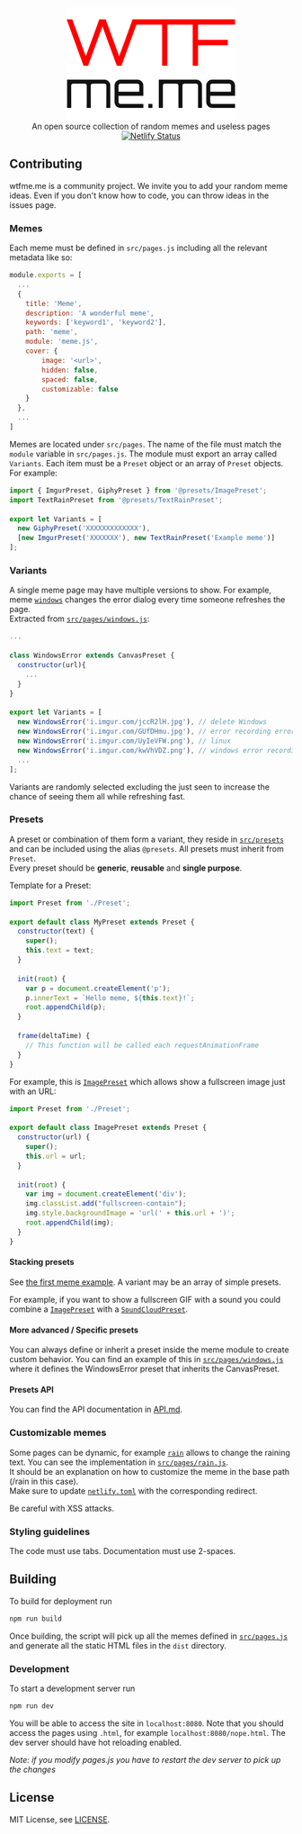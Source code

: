 <p align="center">
	<a href="https://wtfme.me"><img alt="wtfme.me logo" src="https://raw.githubusercontent.com/mlomb/wtfme.me/master/public/logo-black.png"></a><br>
	An open source collection of random memes and useless pages<br>
	<a href="https://app.netlify.com/sites/wtfmeme/deploys"><img src="https://api.netlify.com/api/v1/badges/267515db-4262-42d2-ab48-2d0b785379d5/deploy-status" alt="Netlify Status"></a>
</p>

## Contributing
wtfme.me is a community project. We invite you to add your random meme ideas. Even if you don't know how to code, you can throw ideas in the issues page.

### Memes
Each meme must be defined in `src/pages.js` including all the relevant metadata like so:
```js
module.exports = [
  ...
  {
    title: 'Meme',
    description: 'A wonderful meme',
    keywords: ['keyword1', 'keyword2'],
    path: 'meme',
    module: 'meme.js',
    cover: {
        image: '<url>',
        hidden: false,
        spaced: false,
        customizable: false
    }
  },
  ...
]
```
Memes are located under `src/pages`. The name of the file must match the `module` variable in `src/pages.js`.
The module must export an array called `Variants`. Each item must be a `Preset` object or an array of `Preset` objects.  
For example:
```js
import { ImgurPreset, GiphyPreset } from '@presets/ImagePreset';
import TextRainPreset from '@presets/TextRainPreset';

export let Variants = [
  new GiphyPreset('XXXXXXXXXXXXX'),
  [new ImgurPreset('XXXXXXX'), new TextRainPreset('Example meme')]
];
```

### Variants
A single meme page may have multiple versions to show. For example, meme [`windows`](https://wtfme.me/windows) changes the error dialog every time someone refreshes the page.  
Extracted from [`src/pages/windows.js`](src/pages/windows.js):
```js
...

class WindowsError extends CanvasPreset {
  constructor(url){
    ...
  }
}

export let Variants = [
  new WindowsError('i.imgur.com/jccR2lH.jpg'), // delete Windows
  new WindowsError('i.imgur.com/GUfDHmu.jpg'), // error recording error code
  new WindowsError('i.imgur.com/UyIeVFW.png'), // linux
  new WindowsError('i.imgur.com/kwVhVDZ.png'), // windows error recording has stopped working
  ...
];
```
Variants are randomly selected excluding the just seen to increase the chance of seeing them all while refreshing fast.

### Presets
A preset or combination of them form a variant, they reside in [`src/presets`](src/presets) and can be included using the alias `@presets`. All presets must inherit from `Preset`.  
Every preset should be **generic**, **reusable** and **single purpose**.

Template for a Preset:
```js
import Preset from './Preset';

export default class MyPreset extends Preset {
  constructor(text) {
    super();
    this.text = text;
  }

  init(root) {
    var p = document.createElement('p');
    p.innerText = `Hello meme, ${this.text}!`;
    root.appendChild(p);
  }

  frame(deltaTime) {
    // This function will be called each requestAnimationFrame
  }
}
```
For example, this is [`ImagePreset`](/src/presets/ImagePreset.js) which allows show a fullscreen image just with an URL:
```js
import Preset from './Preset';

export default class ImagePreset extends Preset {
  constructor(url) {
    super();
    this.url = url;
  }

  init(root) {
    var img = document.createElement('div');
    img.classList.add("fullscreen-contain");
    img.style.backgroundImage = 'url(' + this.url + ')';
    root.appendChild(img);
  }
}
```
#### Stacking presets
See [the first meme example](#Memes). A variant may be an array of simple presets.

For example, if you want to show a fullscreen GIF with a sound you could combine a [`ImagePreset`](API.md#imagepreset) with a [`SoundCloudPreset`](API.md#soundcloudpreset).

#### More advanced / Specific presets
You can always define or inherit a preset inside the meme module to create custom behavior. You can find an example of this in [`src/pages/windows.js`](src/pages/windows.js) where it defines the WindowsError preset that inherits the CanvasPreset.

#### Presets API
You can find the API documentation in [API.md](API.md).

### Customizable memes
Some pages can be dynamic, for example [`rain`](https://wtfme.me/rain/Hello%20World) allows to change the raining text. You can see the implementation in [`src/pages/rain.js`](src/pages/rain.js).  
It should be an explanation on how to customize the meme in the base path (/rain in this case).  
Make sure to update [`netlify.toml`](netlify.toml) with the corresponding redirect.  

Be careful with XSS attacks.

### Styling guidelines
The code must use tabs. Documentation must use 2-spaces.

## Building
To build for deployment run
```sh
npm run build
```
Once building, the script will pick up all the memes defined in [`src/pages.js`](src/pages.js) and generate all the static HTML files in the `dist` directory.

### Development
To start a development server run
```sh
npm run dev
```
You will be able to access the site in `localhost:8080`. Note that you should access the pages using `.html`, for example `localhost:8080/nope.html`. The dev server should have hot reloading enabled.

*Note: if you modify pages.js you have to restart the dev server to pick up the changes*

## License

MIT License, see [LICENSE](LICENSE).

